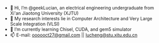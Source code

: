 - 👋 Hi, I’m @geekLucian, an electrical engineering undergraduate from Xi'an Jiaotong University (XJTU)
- 👀 My research interests lie in Computer Architecture and Very Large Scale Integration (VLSI)
- 🌱 I’m currently learning Chisel, CUDA, and gem5 simulator
- 📫 E-mail: oooooct27@gmail.com || lucheng@stu.xjtu.edu.cn

<!---
geekLucian/geekLucian is a ✨ special ✨ repository because its `README.md` (this file) appears on your GitHub profile.
You can click the Preview link to take a look at your changes.
--->
